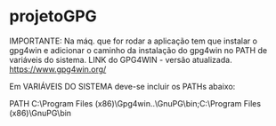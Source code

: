 # projetoGPG

IMPORTANTE:
Na máq. que for rodar a aplicação tem que instalar o gpg4win e adicionar o caminho da instalação do gpg4win no PATH de variáveis do sistema.
LINK do GPG4WIN - versão atualizada. https://www.gpg4win.org/

Em VARIÁVEIS DO SISTEMA deve-se incluir os PATHs abaixo:

PATH C:\Program Files (x86)\Gpg4win\..\GnuPG\bin;C:\Program Files (x86)\GnuPG\bin
